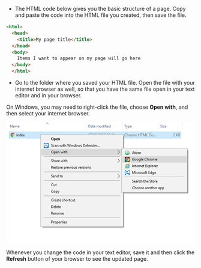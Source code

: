 + The HTML code below gives you the basic structure of a page. Copy and paste the code into the HTML file you created, then save the file.

```html
<html>
  <head>
    <title>My page title</title>
  </head>
  <body>
    Items I want to appear on my page will go here
  </body>
  </html>
```
+ Go to the folder where you saved your HTML file. Open the file with your internet browser as well, so that you have the same file open in your text editor and in your browser.

On Windows, you may need to right-click the file, choose **Open with**, and then select your internet browser.

![Open with on Windows](images/open_with.png)

Whenever you change the code in your text editor, save it and then click the **Refresh** button of your browser to see the updated page.
